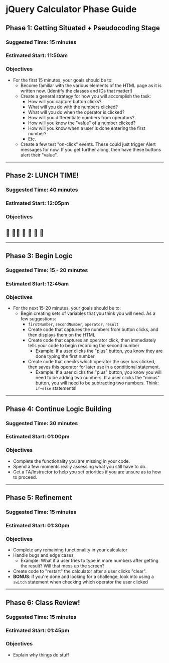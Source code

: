# jQuery Calculator Phase Guide
## Phase 1: Getting Situated + Pseudocoding Stage
### Suggested Time: 15 minutes
### Estimated Start: 11:50am
### Objectives
 * For the first 15 minutes, your goals should be to:
   * Become familiar with the various elements of the HTML page as it is written now. (Identify the classes and IDs that matter!)
   * Create a general strategy for how you will accomplish the task:
     * How will you capture button clicks?
     * What will you do with the numbers clicked?
     * What will you do when the operator is clicked?
     * How will you differentiate numbers from operators?
     * How will you know the "value" of a number clicked?
     * How will you know when a user is done entering the first number?
     * Etc.
   * Create a few test "on-click" events. These could just trigger Alert messages for now. If you get further along, then have these buttons alert their "value".
---
## Phase 2: LUNCH TIME!
### Suggested Time: 40 minutes
### Estimated Start: 12:05pm
### Objectives
## 🥗 🍔 ​🥪 ​🌮 ​🍕 🍛 🦞
---
## Phase 3: Begin Logic
### Suggested Time: 15 - 20 minutes
### Estimated Start: 12:45am
### Objectives
 * For the next 15-20 minutes, your goals should be to:
   * Begin creating sets of variables that you think you will need. As a few suggestions:
     * `firstNumber`, `secondNumber`, `operator`, `result`
     * Create code that captures the numbers from button clicks, and then displays them on the HTML
     * Create code that captures an operator click, then immediately tells your code to begin recording the second number
       * Example: If a user clicks the "plus" button, you know they are done typing the first number
     * Create code that checks which operator the user has clicked, then saves this operator for later use in a conditional statement.
       * Example: If a user clicks the "plus" button, you know you will need to be adding two numbers. If a user clicks the "minus" button, you will need to be subtracting two numbers. Think: `if`-`else` statements!
---
## Phase 4: Continue Logic Building
### Suggested Time: 30 minutes
### Estimated Start: 01:00pm
### Objectives
 * Complete the functionality you are missing in your code.
 * Spend a few moments really assessing what you still have to do.
 * Get a TA/Instructor to help you set priorities if you are unsure as to how to proceed.
---
## Phase 5: Refinement
### Suggested Time: 15 minutes
### Estimated Start: 01:30pm
### Objectives
 * Complete any remaining functionality in your calculator
 * Handle bugs and edge cases
   * Example: What if a user tries to type in more numbers after getting the result? Will that mess up the screen?
 * Create code to "restart" the calculator after a user clicks "clear".
 * **BONUS**: if you're done and looking for a challenge, look into using a `switch` statement when checking which operator the user clicked
---
## Phase 6: Class Review!
### Suggested Time: 15 minutes
### Estimated Start: 01:45pm
### Objectives
 * Explain why things do stuff